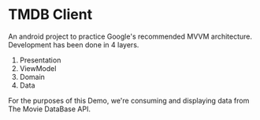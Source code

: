 # TMDB Client
An android project to practice Google's recommended MVVM architecture. Development has been done in 4 layers.  
1. Presentation
2. ViewModel
3. Domain
4. Data

For the purposes of this Demo, we're consuming and displaying data from The Movie DataBase API.

